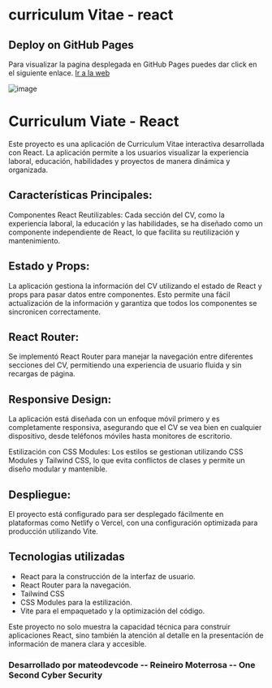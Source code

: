 # curriculum Vitae - react
## Deploy on GitHub Pages
Para visualizar la pagina desplegada en GitHub Pages puedes dar click en el siguiente enlace. [Ir a la web](https://mateodevcode.github.io/cv-react)

![image](https://github.com/user-attachments/assets/8074ec76-91b5-41bc-acb3-36d4e790cffc)


# Curriculum Viate - React

Este proyecto es una aplicación de Curriculum Vitae interactiva desarrollada con React. La aplicación permite a los usuarios visualizar la experiencia laboral, educación, habilidades y proyectos de manera dinámica y organizada.

## Características Principales:
Componentes React Reutilizables: Cada sección del CV, como la experiencia laboral, la educación y las habilidades, se ha diseñado como un componente independiente de React, lo que facilita su reutilización y mantenimiento.

## Estado y Props: 
La aplicación gestiona la información del CV utilizando el estado de React y props para pasar datos entre componentes. Esto permite una fácil actualización de la información y garantiza que todos los componentes se sincronicen correctamente.

## React Router: 
Se implementó React Router para manejar la navegación entre diferentes secciones del CV, permitiendo una experiencia de usuario fluida y sin recargas de página.

## Responsive Design: 
La aplicación está diseñada con un enfoque móvil primero y es completamente responsiva, asegurando que el CV se vea bien en cualquier dispositivo, desde teléfonos móviles hasta monitores de escritorio.

Estilización con CSS Modules: Los estilos se gestionan utilizando CSS Modules y Tailwind CSS, lo que evita conflictos de clases y permite un diseño modular y mantenible.

## Despliegue: 
El proyecto está configurado para ser desplegado fácilmente en plataformas como Netlify o Vercel, con una configuración optimizada para producción utilizando  Vite.


## Tecnologias utilizadas
- React para la construcción de la interfaz de usuario.
- React Router para la navegación.
- Tailwind CSS
- CSS Modules para la estilización.
- Vite para el empaquetado y la optimización del código.


Este proyecto no solo muestra la capacidad técnica para construir aplicaciones React, sino también la atención al detalle en la presentación de información de manera clara y accesible.

### Desarrollado por mateodevcode -- Reineiro Moterrosa -- One Second Cyber Security
